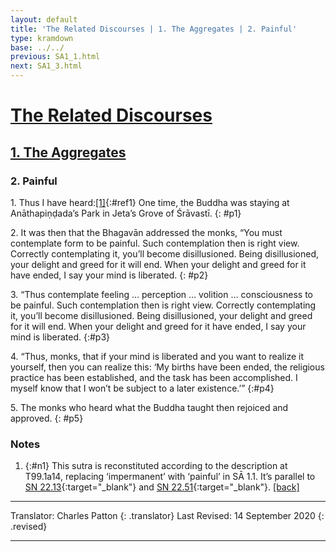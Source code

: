 ```yaml
---
layout: default
title: 'The Related Discourses | 1. The Aggregates | 2. Painful'
type: kramdown
base: ../../
previous: SA1_1.html
next: SA1_3.html
---
```


# [The Related Discourses](../index.html)
## [1. The Aggregates](index.html)
### 2. Painful

1\. Thus I have heard:[\[1\]](#n1){:#ref1} One time, the Buddha was staying at Anāthapiṇḍada’s Park in Jeta’s Grove of Śrāvastī.
{: #p1}

2\. It was then that the Bhagavān addressed the monks, “You must contemplate form to be painful. Such contemplation then is right view. Correctly contemplating it, you’ll become disillusioned. Being disillusioned, your delight and greed for it will end. When your delight and greed for it have ended, I say your mind is liberated.
{: #p2}

3\. “Thus contemplate feeling … perception … volition … consciousness to be painful. Such contemplation then is right view. Correctly contemplating it, you’ll become disillusioned. Being disillusioned, your delight and greed for it will end. When your delight and greed for it have ended, I say your mind is liberated.
{:#p3}

4\. “Thus, monks, that if your mind is liberated and you want to realize it yourself, then you can realize this: ‘My births have been ended, the religious practice has been established, and the task has been accomplished. I myself know that I won’t be subject to a later existence.’”
{:#p4}

5\. The monks who heard what the Buddha taught then rejoiced and approved.
{: #p5}

### Notes

1. {:#n1} This sutra is reconstituted according to the description at T99.1a14, replacing ‘impermanent’ with ‘painful’ in SĀ 1.1. It’s parallel to [SN 22.13](https://suttacentral.net/sn22.13){:target="_blank"} and [SN 22.51](https://suttacentral.net/sn22.51){:target="_blank"}. [\[back\]](#ref1)

---

Translator: Charles Patton
{: .translator}
Last Revised: 14 September 2020
{: .revised}

---
